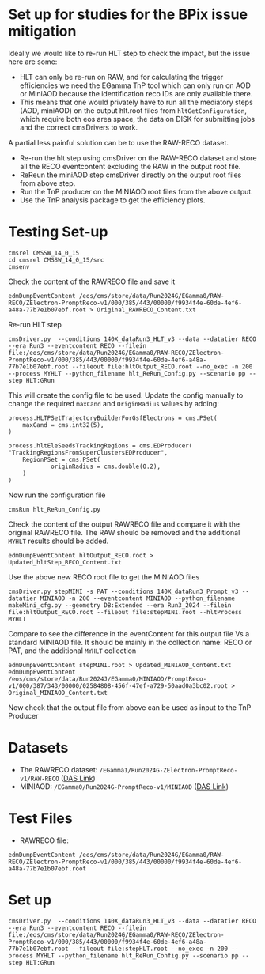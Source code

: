 # Set up for studies for the BPix issue mitigation 

Ideally we would like to re-run HLT step to check the impact, but the issue here are some:
- HLT can only be re-run on RAW, and for calculating the trigger efficiencies we need the EGamma TnP tool which can only run on AOD or MiniAOD because the identification reco IDs are only available there. 
- This means that one would privately have to run all the mediatory steps (AOD, miniAOD) on the output hlt.root files from `hltGetConfiguration`, which require both eos area space, the data on DISK for submitting jobs and the correct cmsDrivers to work. 

A partial less painful solution can be to use the RAW-RECO dataset. 
- Re-run the hlt step using cmsDriver on the RAW-RECO dataset and store all the RECO eventcontent excluding the RAW in the output root file. 
- ReReun the miniAOD step cmsDriver directly on the output root files from above step. 
- Run the TnP producer on the MINIAOD root files from the above output. 
- Use the TnP analysis package to get the efficiency plots. 



# Testing Set-up 
```
cmsrel CMSSW_14_0_15
cd cmsrel CMSSW_14_0_15/src
cmsenv
```
Check the content of the RAWRECO file and save it
```
edmDumpEventContent /eos/cms/store/data/Run2024G/EGamma0/RAW-RECO/ZElectron-PromptReco-v1/000/385/443/00000/f9934f4e-60de-4ef6-a48a-77b7e1b07ebf.root > Original_RAWRECO_Content.txt
```

Re-run HLT step
```
cmsDriver.py  --conditions 140X_dataRun3_HLT_v3 --data --datatier RECO --era Run3 --eventcontent RECO --filein file:/eos/cms/store/data/Run2024G/EGamma0/RAW-RECO/ZElectron-PromptReco-v1/000/385/443/00000/f9934f4e-60de-4ef6-a48a-77b7e1b07ebf.root --fileout file:hltOutput_RECO.root --no_exec -n 200 --process MYHLT --python_filename hlt_ReRun_Config.py --scenario pp --step HLT:GRun
```
This will create the config file to be used. Update the config manually to change the required `maxCand` and `OriginRadius` values by adding:
```
process.HLTPSetTrajectoryBuilderForGsfElectrons = cms.PSet(
    maxCand = cms.int32(5),
)

process.hltEleSeedsTrackingRegions = cms.EDProducer( "TrackingRegionsFromSuperClustersEDProducer",
    RegionPSet = cms.PSet(
            originRadius = cms.double(0.2),
    )        
)
```
Now run the configuration file
```
cmsRun hlt_ReRun_Config.py
```
Check the content of the output RAWRECO file and compare it with the original RAWRECO file. The RAW should be removed and the additional `MYHLT` results should be added.

```
edmDumpEventContent hltOutput_RECO.root > Updated_hltStep_RECO_Content.txt
```

Use the above new RECO root file to get the MINIAOD files
```
cmsDriver.py stepMINI -s PAT --conditions 140X_dataRun3_Prompt_v3 --datatier MINIAOD -n 200 --eventcontent MINIAOD --python_filename makeMini_cfg.py --geometry DB:Extended --era Run3_2024 --filein file:hltOutput_RECO.root --fileout file:stepMINI.root --hltProcess MYHLT
```

Compare to see the difference in the eventContent for this output file Vs a standard MINIAOD file. It should be mainly in the collection name: RECO or PAT, and the additional `MYHLT` collection 

```
edmDumpEventContent stepMINI.root > Updated_MINIAOD_Content.txt
edmDumpEventContent /eos/cms/store/data/Run2024J/EGamma0/MINIAOD/PromptReco-v1/000/387/343/00000/02584808-456f-47ef-a729-50aad0a3bc02.root > Original_MINIAOD_Content.txt
```

Now check that the output file from above can be used as input to the TnP Producer


# Datasets
- The RAWRECO dataset: `/EGamma1/Run2024G-ZElectron-PromptReco-v1/RAW-RECO` ([DAS Link](https://cmsweb.cern.ch/das/request?view=list&limit=50&instance=prod%2Fglobal&input=dataset%3D%2FEGamma0%2FRun2024G-ZElectron-PromptReco-v1%2FRAW-RECO))
- MINIAOD: `/EGamma0/Run2024G-PromptReco-v1/MINIAOD` ([DAS Link](https://cmsweb.cern.ch/das/request?view=plain&limit=50&instance=prod%2Fglobal&input=file+dataset%3D%2FEGamma0%2FRun2024G-PromptReco-v1%2FMINIAOD))

# Test Files
- RAWRECO file: 
```
edmDumpEventContent /eos/cms/store/data/Run2024G/EGamma0/RAW-RECO/ZElectron-PromptReco-v1/000/385/443/00000/f9934f4e-60de-4ef6-a48a-77b7e1b07ebf.root
```

# Set up
```
cmsDriver.py  --conditions 140X_dataRun3_HLT_v3 --data --datatier RECO --era Run3 --eventcontent RECO --filein file:/eos/cms/store/data/Run2024G/EGamma0/RAW-RECO/ZElectron-PromptReco-v1/000/385/443/00000/f9934f4e-60de-4ef6-a48a-77b7e1b07ebf.root --fileout file:stepHLT.root --no_exec -n 200 --process MYHLT --python_filename hlt_ReRun_Config.py --scenario pp --step HLT:GRun

```
